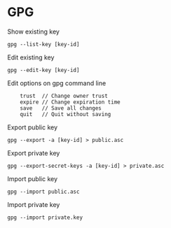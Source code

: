 # GPG

Show existing key

    gpg --list-key [key-id]

Edit existing key

    gpg --edit-key [key-id]

Edit options on gpg command line

        trust  // Change owner trust
        expire // Change expiration time
        save   // Save all changes
        quit   // Quit without saving

Export public key

    gpg --export -a [key-id] > public.asc

Export private key

    gpg --export-secret-keys -a [key-id] > private.asc

Import public key

    gpg --import public.asc

Import private key

    gpg --import private.key
